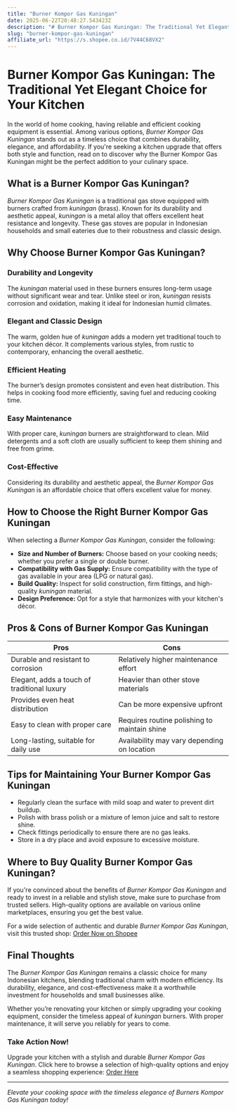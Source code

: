 ```yaml
---
title: "Burner Kompor Gas Kuningan"
date: 2025-06-22T20:48:27.543423Z
description: "# Burner Kompor Gas Kuningan: The Traditional Yet Elegant Choice for Your Kitchen..."
slug: "burner-kompor-gas-kuningan"
affiliate_url: "https://s.shopee.co.id/7V44C68VX2"
---
```

# Burner Kompor Gas Kuningan: The Traditional Yet Elegant Choice for Your Kitchen

In the world of home cooking, having reliable and efficient cooking equipment is essential. Among various options, *Burner Kompor Gas Kuningan* stands out as a timeless choice that combines durability, elegance, and affordability. If you're seeking a kitchen upgrade that offers both style and function, read on to discover why the Burner Kompor Gas Kuningan might be the perfect addition to your culinary space.

## What is a Burner Kompor Gas Kuningan?

*Burner Kompor Gas Kuningan* is a traditional gas stove equipped with burners crafted from *kuningan* (brass). Known for its durability and aesthetic appeal, *kuningan* is a metal alloy that offers excellent heat resistance and longevity. These gas stoves are popular in Indonesian households and small eateries due to their robustness and classic design.

## Why Choose Burner Kompor Gas Kuningan?

### Durability and Longevity

The *kuningan* material used in these burners ensures long-term usage without significant wear and tear. Unlike steel or iron, *kuningan* resists corrosion and oxidation, making it ideal for Indonesian humid climates.

### Elegant and Classic Design

The warm, golden hue of *kuningan* adds a modern yet traditional touch to your kitchen décor. It complements various styles, from rustic to contemporary, enhancing the overall aesthetic.

### Efficient Heating

The burner’s design promotes consistent and even heat distribution. This helps in cooking food more efficiently, saving fuel and reducing cooking time.

### Easy Maintenance

With proper care, *kuningan* burners are straightforward to clean. Mild detergents and a soft cloth are usually sufficient to keep them shining and free from grime.

### Cost-Effective

Considering its durability and aesthetic appeal, the *Burner Kompor Gas Kuningan* is an affordable choice that offers excellent value for money.

## How to Choose the Right Burner Kompor Gas Kuningan

When selecting a *Burner Kompor Gas Kuningan*, consider the following:

- **Size and Number of Burners:** Choose based on your cooking needs; whether you prefer a single or double burner.
- **Compatibility with Gas Supply:** Ensure compatibility with the type of gas available in your area (LPG or natural gas).
- **Build Quality:** Inspect for solid construction, firm fittings, and high-quality *kuningan* material.
- **Design Preference:** Opt for a style that harmonizes with your kitchen's décor.

## Pros & Cons of Burner Kompor Gas Kuningan

| Pros                                               | Cons                                    |
|----------------------------------------------------|-----------------------------------------|
| Durable and resistant to corrosion               | Relatively higher maintenance effort  |
| Elegant, adds a touch of traditional luxury     | Heavier than other stove materials    |
| Provides even heat distribution                    | Can be more expensive upfront        |
| Easy to clean with proper care                     | Requires routine polishing to maintain shine |
| Long-lasting, suitable for daily use             | Availability may vary depending on location |

## Tips for Maintaining Your Burner Kompor Gas Kuningan

- Regularly clean the surface with mild soap and water to prevent dirt buildup.
- Polish with brass polish or a mixture of lemon juice and salt to restore shine.
- Check fittings periodically to ensure there are no gas leaks.
- Store in a dry place and avoid exposure to excessive moisture.

## Where to Buy Quality Burner Kompor Gas Kuningan?

If you're convinced about the benefits of *Burner Kompor Gas Kuningan* and ready to invest in a reliable and stylish stove, make sure to purchase from trusted sellers. High-quality options are available on various online marketplaces, ensuring you get the best value.

For a wide selection of authentic and durable *Burner Kompor Gas Kuningan*, visit this trusted shop: [Order Now on Shopee](https://s.shopee.co.id/7V44C68VX2)

## Final Thoughts

The *Burner Kompor Gas Kuningan* remains a classic choice for many Indonesian kitchens, blending traditional charm with modern efficiency. Its durability, elegance, and cost-effectiveness make it a worthwhile investment for households and small businesses alike.

Whether you’re renovating your kitchen or simply upgrading your cooking equipment, consider the timeless appeal of *kuningan* burners. With proper maintenance, it will serve you reliably for years to come.

### Take Action Now!

Upgrade your kitchen with a stylish and durable *Burner Kompor Gas Kuningan*. Click here to browse a selection of high-quality options and enjoy a seamless shopping experience: [Order Here](https://s.shopee.co.id/7V44C68VX2)

---

*Elevate your cooking space with the timeless elegance of Burners Kompor Gas Kuningan today!*